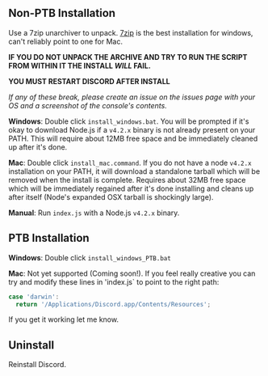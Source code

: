 ## Non-PTB Installation
Use a 7zip unarchiver to unpack.  [7zip](http://www.7-zip.org/download.html) is the best installation for windows, can't reliably point to one for Mac.

**IF YOU DO NOT UNPACK THE ARCHIVE AND TRY TO RUN THE SCRIPT FROM WITHIN IT THE INSTALL _WILL_ FAIL.**

**YOU MUST RESTART DISCORD AFTER INSTALL**

_If any of these break, please create an issue on the issues page with your OS and a screenshot of the console's contents._

**Windows**:  Double click `install_windows.bat`.  You will be prompted if it's okay to download Node.js if a `v4.2.x` binary is not already present on your PATH.  This will require about 12MB free space and be immediately cleaned up after it's done.

**Mac**:  Double click `install_mac.command`.  If you do not have a node `v4.2.x` installation on your PATH, it will download a standalone tarball which will be removed when the install is complete.  Requires about 32MB free space which will be immediately regained after it's done installing and cleans up after itself (Node's expanded OSX tarball is shockingly large).

**Manual**:  Run `index.js` with a Node.js `v4.2.x` binary.

## PTB Installation

**Windows**:  Double click `install_windows_PTB.bat`  

**Mac**:  Not yet supported (Coming soon!).  If you feel really creative you can try and modify these lines in 'index.js`  to point to the right path:
```javascript
case 'darwin':
  return '/Applications/Discord.app/Contents/Resources';
```
If you get it working let me know.

## Uninstall

Reinstall Discord.
